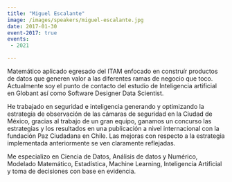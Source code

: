 ```yaml
---
title: "Miguel Escalante"
image: /images/speakers/miguel-escalante.jpg
date: 2017-01-30
event-2017: true
events:
 - 2021

---
```



Matemático aplicado egresado del ITAM enfocado en construír productos de datos que generen valor a las diferentes ramas de negocio que toco. Actualmente soy el punto de contacto del estudio de Inteligencia artificial en Globant así como Software Designer Data Scientist.

He trabajado en seguridad e inteligencia generando y optimizando la estrategia de observación de las cámaras de seguridad en la Ciudad de México, gracias al trabajo de un gran equipo, ganamos un concurso las estrategias y los resultados en una publicación a nivel internacional con la fundación Paz Ciudadana en Chile. Las mejoras con respecto a la estrategia implementada anteriormente se ven claramente reflejadas.

Me especializo en Ciencia de Datos, Análisis de datos y Numérico, Modelado Matemático, Estadística, Machine Learning, Inteligencia Artificial y toma de decisiones con base en evidencia.